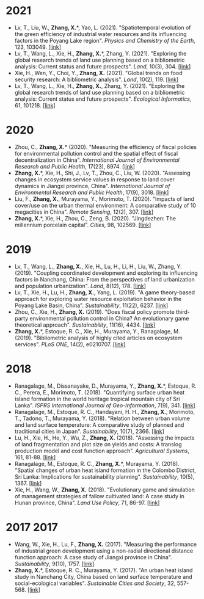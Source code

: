 2021
====
* Lv, T., Liu, W., **Zhang, X.***, Yao, L. (2021). "Spatiotemporal evolution of the green efficiency of industrial water resources and its influencing factors in the Poyang Lake region". _Physics and Chemistry of the Earth_, 123, 103049. [[link]](https://www.sciencedirect.com/science/article/pii/S1474706521000929)
* Lv, T., Wang, L., Xie, H., **Zhang, X.***, Zhang, Y. (2021). "Exploring the global research trends of land use planning based on a bibliometric analysis: Current status and future prospects". _Land_, 10(3), 304. [[link]](https://www.mdpi.com/2073-445X/10/3/304)
* Xie, H., Wen, Y., Choi, Y., **Zhang, X.** (2021). "Global trends on food security research: A bibliometric analysis". _Land_, 10(2), 119. [[link]](https://www.mdpi.com/2073-445X/10/2/119)
* Lv, T., Wang, L., Xie, H., **Zhang, X.**, Zhang, Y. (2021). "Exploring the global research trends of land use planning based on a bibliometric analysis: Current status and future prospects". _Ecological Informatics_, 61, 101218. [[link]](https://www.sciencedirect.com/science/article/abs/pii/S1574954121000091)

2020
====
* Zhou, C., **Zhang, X.*** (2020). "Measuring the efficiency of fiscal policies for environmental pollution control and the spatial effect of fiscal decentralization in China". _International Journal of Environmental Research and Public Health_, 17(23), 8974. [[link]](https://www.mdpi.com/1660-4601/17/23/8974)
* **Zhang, X.***, Xie, H., Shi, J., Lv, T., Zhou, C., Liu, W. (2020). "Assessing changes in ecosystem service values in response to land cover dynamics in Jiangxi province, China". _International Journal of Environmental Research and Public Health_, 17(9), 3018. [[link]](https://doi.org/10.3390/ijerph17093018)
* Liu, F., **Zhang, X.**, Murayama, Y., Morimoto, T. (2020). "Impacts of land cover/use on the urban thermal environment: A comparative study of 10 megacities in China". _Remote Sensing_, 12(2), 307. [[link]](https://doi.org/10.3390/rs12020307)
* **Zhang, X.***, Xie, H., Zhou, C., Zeng, B. (2020). "Jingdezhen: The millennium porcelain capital". _Cities_, 98, 102569. [[link]](https://www.sciencedirect.com/science/article/abs/pii/S0264275119309916)

2019
==
* Lv, T., Wang, L., **Zhang, X.**, Xie, H., Lu, H., Li, H., Liu, W., Zhang, Y. (2019). "Coupling coordinated development and exploring its influencing factors in Nanchang, China: From the perspectives of land urbanization and population urbanization". _Land_, 8(12), 178. [[link]](https://www.mdpi.com/2073-445X/8/12/178)
* Lv, T., Xie, H., Lu, H., **Zhang, X.**, Yang, L. (2019). "A game theory-based approach for exploring water resource exploitation behavior in the Poyang Lake Basin, China". _Sustainability_, 11(22), 6237. [[link]](https://www.mdpi.com/2071-1050/11/22/6237)
* Zhou, C., Xie, H., **Zhang, X.** (2019). "Does fiscal policy promote third-party environmental pollution control in China? An evolutionary game theoretical approach". _Sustainability_, 11(16), 4434. [[link]](https://www.mdpi.com/2071-1050/11/16/4434)
* **Zhang, X.***, Estoque, R. C., Xie, H., Murayama, Y., Ranagalage, M. (2019). "Bibliometric analysis of highly cited articles on ecosystem services". _PLoS ONE_, 14(2), e0210707. [[link]](https://journals.plos.org/plosone/article?id=10.1371/journal.pone.0210707)

2018
==
* Ranagalage, M., Dissanayake, D., Murayama, Y., **Zhang, X.***, Estoque, R. C., Perera, E., Morimoto, T. (2018). "Quantifying surface urban heat island formation in the world heritage tropical mountain city of Sri Lanka". _ISPRS International Journal of Geo-Information_, 7(9), 341. [[link]](https://www.mdpi.com/2220-9964/7/9/341)
* Ranagalage, M., Estoque, R. C., Handayani, H. H., **Zhang, X.**, Morimoto, T., Tadono, T., Murayama, Y. (2018). "Relation between urban volume and land surface temperature: A comparative study of planned and traditional cities in Japan". _Sustainability_, 10(7), 2366. [[link]](https://www.mdpi.com/2071-1050/10/7/2366)
* Lu, H., Xie, H., He, Y., Wu, Z., **Zhang, X.** (2018). "Assessing the impacts of land fragmentation and plot size on yields and costs: A translog production model and cost function approach". _Agricultural Systems_, 161, 81-88. [[link]](https://www.sciencedirect.com/science/article/pii/S0308521X17309034)
* Ranagalage, M., Estoque, R. C., **Zhang, X.***, Murayama, Y. (2018). "Spatial changes of urban heat island formation in the Colombo District, Sri Lanka: Implications for sustainability planning". _Sustainability_, 10(5), 1367. [[link]](https://www.mdpi.com/2071-1050/10/5/1367)
* Xie, H., Wang, W., **Zhang, X.** (2018). "Evolutionary game and simulation of management strategies of fallow cultivated land: A case study in Hunan province, China". _Land Use Policy_, 71, 86-97. [[link]](https://www.sciencedirect.com/science/article/pii/S0264837717311328)

2017
2017
==
* Wang, W., Xie, H., Lu, F., **Zhang, X.** (2017). "Measuring the performance of industrial green development using a non-radial directional distance function approach: A case study of Jiangxi province in China". _Sustainability_, 9(10), 1757. [[link]](https://www.mdpi.com/2071-1050/9/10/1757)
* **Zhang, X.***, Estoque, R. C., Murayama, Y. (2017). "An urban heat island study in Nanchang City, China based on land surface temperature and social-ecological variables". _Sustainable Cities and Society_, 32, 557-568. [[link]](https://www.sciencedirect.com/science/article/pii/S221067071730094X)
